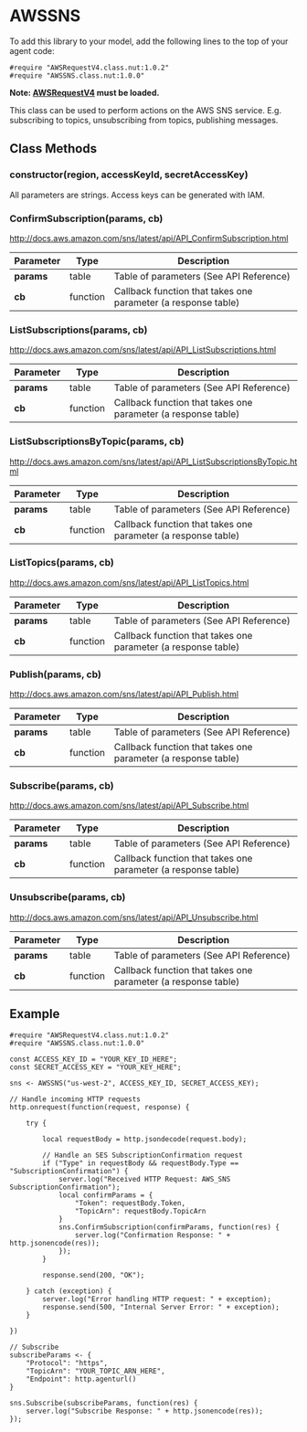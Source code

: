 # AWSSNS

To add this library to your model, add the following lines to the top of your agent code:

```
#require "AWSRequestV4.class.nut:1.0.2"
#require "AWSSNS.class.nut:1.0.0"
```

**Note: [AWSRequestV4](https://github.com/electricimp/AWSRequestV4/) must be loaded.**

This class can be used to perform actions on the AWS SNS service. E.g. subscribing to topics, unsubscribing from topics, publishing messages.

## Class Methods

### constructor(region, accessKeyId, secretAccessKey)

All parameters are strings. Access keys can be generated with IAM.

### ConfirmSubscription(params, cb)

http://docs.aws.amazon.com/sns/latest/api/API_ConfirmSubscription.html

 Parameter       |       Type     | Description
---------------------- | -------------- | -----------
**params** | table         | Table of parameters (See API Reference)
**cb**                 | function       | Callback function that takes one parameter (a response table)

### ListSubscriptions(params, cb)

http://docs.aws.amazon.com/sns/latest/api/API_ListSubscriptions.html

 Parameter       |       Type     | Description
---------------------- | -------------- | -----------
**params** | table         | Table of parameters (See API Reference)
**cb**                 | function       | Callback function that takes one parameter (a response table)

### ListSubscriptionsByTopic(params, cb)

http://docs.aws.amazon.com/sns/latest/api/API_ListSubscriptionsByTopic.html

 Parameter       |       Type     | Description
---------------------- | -------------- | -----------
**params** | table         | Table of parameters (See API Reference)
**cb**                 | function       | Callback function that takes one parameter (a response table)

### ListTopics(params, cb)

http://docs.aws.amazon.com/sns/latest/api/API_ListTopics.html

 Parameter       |       Type     | Description
---------------------- | -------------- | -----------
**params** | table         | Table of parameters (See API Reference)
**cb**                 | function       | Callback function that takes one parameter (a response table)

### Publish(params, cb)

http://docs.aws.amazon.com/sns/latest/api/API_Publish.html

 Parameter       |       Type     | Description
---------------------- | -------------- | -----------
**params** | table         | Table of parameters (See API Reference)
**cb**                 | function       | Callback function that takes one parameter (a response table)

### Subscribe(params, cb)

http://docs.aws.amazon.com/sns/latest/api/API_Subscribe.html

 Parameter       |       Type     | Description
---------------------- | -------------- | -----------
**params** | table         | Table of parameters (See API Reference)
**cb**                 | function       | Callback function that takes one parameter (a response table)

### Unsubscribe(params, cb)

http://docs.aws.amazon.com/sns/latest/api/API_Unsubscribe.html

 Parameter       |       Type     | Description
---------------------- | -------------- | -----------
**params** | table         | Table of parameters (See API Reference)
**cb**                 | function       | Callback function that takes one parameter (a response table)


## Example

```squirrel
#require "AWSRequestV4.class.nut:1.0.2"
#require "AWSSNS.class.nut:1.0.0"

const ACCESS_KEY_ID = "YOUR_KEY_ID_HERE";
const SECRET_ACCESS_KEY = "YOUR_KEY_HERE";

sns <- AWSSNS("us-west-2", ACCESS_KEY_ID, SECRET_ACCESS_KEY);

// Handle incoming HTTP requests
http.onrequest(function(request, response) {

    try {

        local requestBody = http.jsondecode(request.body);

        // Handle an SES SubscriptionConfirmation request
        if ("Type" in requestBody && requestBody.Type == "SubscriptionConfirmation") {
            server.log("Received HTTP Request: AWS_SNS SubscriptionConfirmation");
            local confirmParams = {
                "Token": requestBody.Token,
                "TopicArn": requestBody.TopicArn
            }
            sns.ConfirmSubscription(confirmParams, function(res) {
                server.log("Confirmation Response: " + http.jsonencode(res));
            });
        }

        response.send(200, "OK");

    } catch (exception) {
        server.log("Error handling HTTP request: " + exception);
        response.send(500, "Internal Server Error: " + exception);
    }

})

// Subscribe
subscribeParams <- {
    "Protocol": "https",
    "TopicArn": "YOUR_TOPIC_ARN_HERE",
    "Endpoint": http.agenturl()
}

sns.Subscribe(subscribeParams, function(res) {
    server.log("Subscribe Response: " + http.jsonencode(res));
});
```
